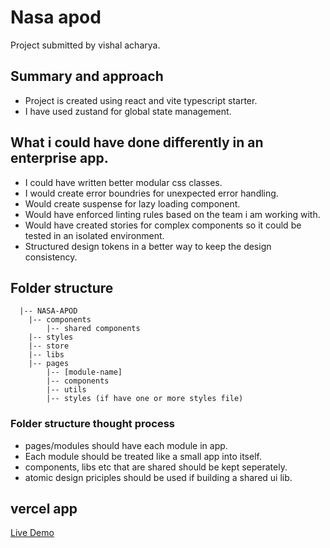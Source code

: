 # Nasa apod

Project submitted by vishal acharya.

## Summary and approach

- Project is created using react and vite typescript starter.
- I have used zustand for global state management.

## What i could have done differently in an enterprise app.

- I could have written better modular css classes.
- I would create error boundries for unexpected error handling.
- Would create suspense for lazy loading component.
- Would have enforced linting rules based on the team i am working with.
- Would have created stories for complex components so it could be tested in an isolated environment.
- Structured design tokens in a better way to keep the design consistency.

## Folder structure
```
  |-- NASA-APOD
    |-- components
        |-- shared components
    |-- styles
    |-- store
    |-- libs
    |-- pages
        |-- [module-name]
        |-- components
        |-- utils
        |-- styles (if have one or more styles file)
```
### Folder structure thought process
- pages/modules should have each module in app.
- Each module should be treated like a small app into itself.
- components, libs etc that are shared should be kept seperately.
- atomic design priciples should be used if building a shared ui lib.


## vercel app 

[Live Demo](https://obvious-nasa-take-home.vercel.app/)
